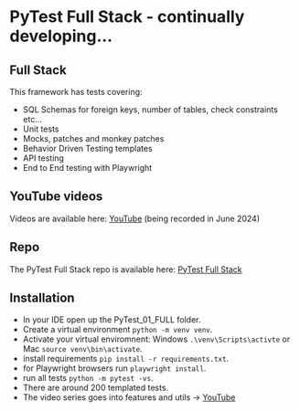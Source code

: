 # PyTest Full Stack - continually developing...

## Full Stack

This framework has tests covering:

- SQL Schemas for foreign keys, number of tables, check constraints etc...
- Unit tests
- Mocks, patches and monkey patches
- Behavior Driven Testing templates
- API testing
- End to End testing with Playwright

## YouTube videos

Videos are available here: [YouTube](https://www.youtube.com/playlist?list=PLsszRSbzjyvlrB6V5dacW6G8YrD_iW7oy) (being recorded in June 2024)

## Repo

The PyTest Full Stack repo is available here: [PyTest Full Stack](https://github.com/Python-Test-Engineer/PyTest-Full-Stack)

## Installation

- In your IDE open up the PyTest_01_FULL folder.
- Create a virtual environment `python -m venv venv`.
- Activate your virtual enviromnent: Windows `.\venv\Scripts\activte` or Mac `source venv\bin\activate`.
- install requirements `pip install -r requirements.txt`.
- for Playwright browsers run `playwright install`.
- run all tests `python -m pytest -vs`.
- There are around 200 templated tests.
- The video series goes into features and utils -> [YouTube](https://www.youtube.com/playlist?list=PLsszRSbzjyvlrB6V5dacW6G8YrD_iW7oy)

